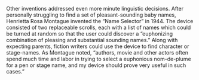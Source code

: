 Other inventions addressed even more minute linguistic decisions. After personally struggling to find a set of pleasant-sounding baby names, Henrietta Rosa Montague invented the “Name Selector” in 1944. The device consisted of two replaceable scrolls, each with a list of names which could be turned at random so that the user could discover a “euphonizing combination of pleasing and substantial sounding names.” Along with expecting parents, fiction writers could use the device to find character or stage-names. As Montague noted, “authors, movie and other actors often spend much time and labor in trying to select a euphonious nom-de-plume for a pen or stage name, and my device should prove very useful in such cases.”
